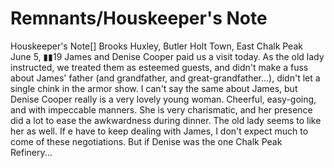 # Remnants/Houskeeper's Note

Houskeeper's Note[]
Brooks Huxley, Butler
Holt Town, East Chalk Peak
June 5, ▮▮19
James and Denise Cooper paid us a visit today. As the old lady instructed, we treated them as esteemed guests, and didn't make a fuss about James' father (and grandfather, and great-grandfather...), didn't let a single chink in the armor show.
I can't say the same about James, but Denise Cooper really is a very lovely young woman. Cheerful, easy-going, and with impeccable manners. She is very charismatic, and her presence did a lot to ease the awkwardness during dinner. The old lady seems to like her as well. If e have to keep dealing with James, I don't expect much to come of these negotiations. But if Denise was the one Chalk Peak Refinery...
